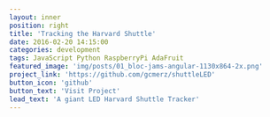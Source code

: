 ```yaml
---
layout: inner
position: right
title: 'Tracking the Harvard Shuttle'
date: 2016-02-20 14:15:00
categories: development
tags: JavaScript Python RaspberryPi AdaFruit
featured_image: 'img/posts/01_bloc-jams-angular-1130x864-2x.png'
project_link: 'https://github.com/gcmerz/shuttleLED'
button_icon: 'github'
button_text: 'Visit Project'
lead_text: 'A giant LED Harvard Shuttle Tracker'
---
```

